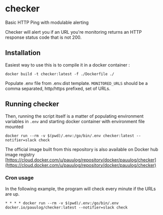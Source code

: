 # checker
Basic HTTP Ping with modulable alerting

Checker will alert you if an URL you're monitoring returns an HTTP response status code that is not 200.

## Installation

Easiest way to use this is to compile it in a docker container :
```
docker build -t checker:latest -f ./Dockerfile ./
```

Populate .env file from .env.dist template. `MONITORED_URLS` should be a comma separated, http/https prefixed, set of URLs.

## Running checker

Then, running the script itself is a matter of populating environment variables in `.env` and starting docker container with environment file mounted

```
docker run --rm -v $(pwd)/.env:/go/bin/.env checker:latest --notifier=slack check
```

The official image built from this repository is also available on Docker hub image registry [https://cloud.docker.com/u/pauulog/repository/docker/pauulog/checker](https://cloud.docker.com/u/pauulog/repository/docker/pauulog/checker)

### Cron usage

In the following example, the program will check every minute if the URLs are up.
```
* * * * docker run --rm -v $(pwd)/.env:/go/bin/.env docker.io/pauulog/checker:latest --notifier=slack check
```
